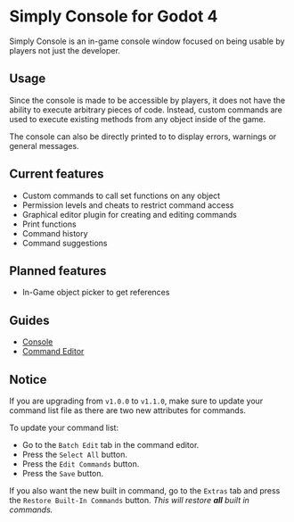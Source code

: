 # Simply Console for Godot 4

Simply Console is an in-game console window focused on being usable by players not just the developer.

## Usage

Since the console is made to be accessible by players, it does not have the ability to execute arbitrary pieces of code. Instead, custom commands are used to execute existing methods from any object inside of the game.

The console can also be directly printed to to display errors, warnings or general messages.

## Current features
- Custom commands to call set functions on any object
- Permission levels and cheats to restrict command access
- Graphical editor plugin for creating and editing commands
- Print functions
- Command history
- Command suggestions

## Planned features

- In-Game object picker to get references

## Guides

- [Console](docs/console_guide.md)
- [Command Editor](docs/command_editor_guide.md)

## Notice

If you are upgrading from `v1.0.0` to `v1.1.0`, make sure to update your command list file as there are two new attributes for commands.

To update your command list:
- Go to the `Batch Edit` tab in the command editor.
- Press the `Select All` button.
- Press the `Edit Commands` button.
- Press the `Save` button.

If you also want the new built in command, go to the `Extras` tab and press the `Restore Built-In Commands` button. *This will restore ***all*** built in commands.*